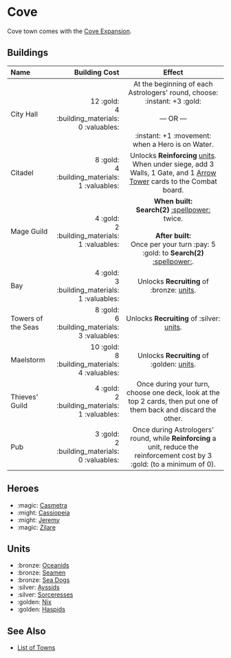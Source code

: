 # Cove

Cove town comes with the [Cove Expansion](../content.md).


## Buildings

| Name | Building Cost | Effect |
| :--- | ---: | :---: |
| City Hall | 12 :gold:<br>4 :building_materials:<br>0 :valuables: | At the beginning of each Astrologers' round, choose:<br>:instant:️ +3 :gold:<br><br>— OR —<br><br>:instant: +1 :movement: when a Hero is on Water. |
| Citadel | 8 :gold:<br>4 :building_materials:<br>1 :valuables: | Unlocks **Reinforcing** [units](#units). When under siege, add 3 Walls, 1 Gate, and 1 [Arrow Tower](../units/arrow_tower.md) cards to the Combat board. |
| Mage Guild | 4 :gold:<br>2 :building_materials:<br>1 :valuables: | **When built:**<br>**Search(2)** [:spellpower:](../spells.md) twice.<br><br>**After built:**<br>Once per your turn :pay: 5 :gold: to **Search(2)** [:spellpower:](../spells.md). |
| Bay | 4 :gold:<br>3 :building_materials:<br>1 :valuables: | Unlocks **Recruiting** of :bronze: [units](#units). |
| Towers of the Seas | 8 :gold:<br>6 :building_materials:<br>3 :valuables: | Unlocks **Recruiting** of :silver: [units](#units). |
| Maelstorm | 10 :gold:<br>8 :building_materials:<br>4 :valuables: | Unlocks **Recruiting** of :golden: [units](#units). |
| Thieves' Guild | 4 :gold:<br>2 :building_materials:<br>1 :valuables: | Once during your turn, choose one deck, look at the top 2 cards, then put one of them back and discard the other. |
| Pub | 3 :gold:<br>2 :building_materials:<br>0 :valuables: | Once during Astrologers' round, while **Reinforcing** a unit, reduce the reinforcement cost by 3 :gold: (to a minimum of 0). |


## Heroes

- :magic: [Casmetra](..heroes/casmetra.md)
- :might: [Cassiopeia](..heroes/cassiopeia.md)
- :might: [Jeremy](..heroes/jeremy.md)
- :magic: [Zilare](..heroes/zilare.md)


## Units

- :bronze: [Oceanids](../units/oceanids.md)
- :bronze: [Seamen](../units/seamen.md)
- :bronze: [Sea Dogs](../units/sea_dogs.md)
- :silver: [Ayssids](../units/ayssids.md)
- :silver: [Sorceresses](../units/sorceresses.md)
- :golden: [Nix](../units/nix.md)
- :golden: [Haspids](../units/haspids.md)


## See Also

- [List of Towns](../towns.md)